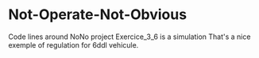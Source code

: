 # Not-Operate-Not-Obvious
Code lines around NoNo project 
Exercice_3_6 is a simulation 
That's a nice exemple of regulation for 6ddl vehicule.
